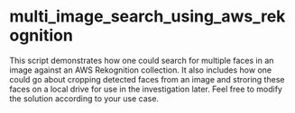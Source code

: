 # multi_image_search_using_aws_rekognition
This script demonstrates how one could search for multiple faces in an image against an AWS Rekognition collection. 
It also includes how one could go about cropping detected faces from an image and stroring these faces on a local drive for use in the investigation later.
Feel free to modify the solution according to your use case. 
